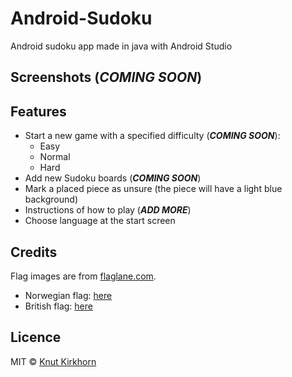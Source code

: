# Android-Sudoku
Android sudoku app made in java with Android Studio

## Screenshots (***COMING SOON***)
## Features
  - Start a new game with a specified difficulty (***COMING SOON***):
    * Easy
    * Normal
    * Hard
  - Add new Sudoku boards (***COMING SOON***)
  - Mark a placed piece as unsure (the piece will have a light blue background)
  - Instructions of how to play (***ADD MORE***)
  - Choose language at the start screen

## Credits
Flag images are from [flaglane.com](http://flaglane.com/).
  - Norwegian flag: [here](http://flaglane.com/download/norwegian-flag/norwegian-flag-small.png)
  - British flag: [here](http://flaglane.com/download/british-flag/british-flag-small.png)

## Licence
MIT © [Knut Kirkhorn](LICENSE)
